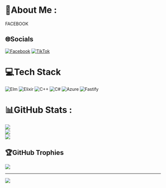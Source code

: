 # 💫About Me :
FACEBOOK

## 🌐Socials
[![Facebook](https://img.shields.io/badge/Facebook-%231877F2.svg?logo=Facebook&logoColor=white)](https://facebook.com/@TRUONG7613) [![TikTok](https://img.shields.io/badge/TikTok-%23000000.svg?logo=TikTok&logoColor=white)](https://tiktok.com/@𝓣𝓡𝓤̛𝓞̛̀𝓝𝓖⁷⁶¹³) 

# 💻Tech Stack
![Elm](https://img.shields.io/badge/Elm-60B5CC?style=plastic&logo=elm&logoColor=white) ![Elixir](https://img.shields.io/badge/elixir-%234B275F.svg?style=plastic&logo=elixir&logoColor=white) ![C++](https://img.shields.io/badge/c++-%2300599C.svg?style=plastic&logo=c%2B%2B&logoColor=white) ![C#](https://img.shields.io/badge/c%23-%23239120.svg?style=plastic&logo=c-sharp&logoColor=white) ![Azure](https://img.shields.io/badge/azure-%230072C6.svg?style=plastic&logo=azure-devops&logoColor=white) ![Fastify](https://img.shields.io/badge/fastify-%23000000.svg?style=plastic&logo=fastify&logoColor=white)
# 📊GitHub Stats :
![](https://github-readme-stats.vercel.app/api?username=VTT7613VN&theme=radical&hide_border=false&include_all_commits=false&count_private=true)<br/>
![](https://github-readme-streak-stats.herokuapp.com/?user=VTT7613VN&theme=radical&hide_border=false)<br/>
![](https://github-readme-stats.vercel.app/api/top-langs/?username=VTT7613VN&theme=radical&hide_border=false&include_all_commits=false&count_private=true&layout=compact)

## 🏆GitHub Trophies
![](https://github-trophies.vercel.app/?username=VTT7613VN&theme=radical&no-frame=false&no-bg=true&margin-w=4)

---
[![](https://visitcount.itsvg.in/api?id=VTT7613VN&icon=3&color=0)](https://visitcount.itsvg.in)
